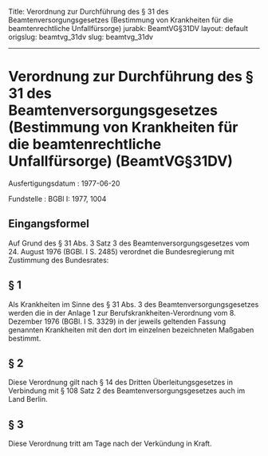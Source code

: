 Title: Verordnung zur Durchführung des § 31 des Beamtenversorgungsgesetzes (Bestimmung
  von Krankheiten für die beamtenrechtliche Unfallfürsorge)
jurabk: BeamtVG§31DV
layout: default
origslug: beamtvg_31dv
slug: beamtvg_31dv

---

# Verordnung zur Durchführung des § 31 des Beamtenversorgungsgesetzes (Bestimmung von Krankheiten für die beamtenrechtliche Unfallfürsorge) (BeamtVG§31DV)

Ausfertigungsdatum
:   1977-06-20

Fundstelle
:   BGBl I: 1977, 1004



## Eingangsformel

Auf Grund des § 31 Abs. 3 Satz 3 des Beamtenversorgungsgesetzes vom
24\. August 1976 (BGBl. I S. 2485) verordnet die Bundesregierung mit
Zustimmung des Bundesrates:


## § 1

Als Krankheiten im Sinne des § 31 Abs. 3 des
Beamtenversorgungsgesetzes werden die in der Anlage 1 zur
Berufskrankheiten-Verordnung vom 8. Dezember 1976 (BGBl. I S. 3329) in
der jeweils geltenden Fassung genannten Krankheiten mit den dort im
einzelnen bezeichneten Maßgaben bestimmt.


## § 2

Diese Verordnung gilt nach § 14 des Dritten Überleitungsgesetzes in
Verbindung mit § 108 Satz 2 des Beamtenversorgungsgesetzes auch im
Land Berlin.


## § 3

Diese Verordnung tritt am Tage nach der Verkündung in Kraft.

